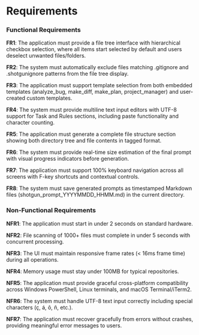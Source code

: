 # Requirements

### Functional Requirements

**FR1**: The application must provide a file tree interface with hierarchical checkbox selection, where all items start selected by default and users deselect unwanted files/folders.

**FR2**: The system must automatically exclude files matching .gitignore and .shotgunignore patterns from the file tree display.

**FR3**: The application must support template selection from both embedded templates (analyze_bug, make_diff, make_plan, project_manager) and user-created custom templates.

**FR4**: The system must provide multiline text input editors with UTF-8 support for Task and Rules sections, including paste functionality and character counting.

**FR5**: The application must generate a complete file structure section showing both directory tree and file contents in tagged format.

**FR6**: The system must provide real-time size estimation of the final prompt with visual progress indicators before generation.

**FR7**: The application must support 100% keyboard navigation across all screens with F-key shortcuts and contextual controls.

**FR8**: The system must save generated prompts as timestamped Markdown files (shotgun_prompt_YYYYMMDD_HHMM.md) in the current directory.

### Non-Functional Requirements

**NFR1**: The application must start in under 2 seconds on standard hardware.

**NFR2**: File scanning of 1000+ files must complete in under 5 seconds with concurrent processing.

**NFR3**: The UI must maintain responsive frame rates (< 16ms frame time) during all operations.

**NFR4**: Memory usage must stay under 100MB for typical repositories.

**NFR5**: The application must provide graceful cross-platform compatibility across Windows PowerShell, Linux terminals, and macOS Terminal/iTerm2.

**NFR6**: The system must handle UTF-8 text input correctly including special characters (ç, á, ô, ñ, etc.).

**NFR7**: The application must recover gracefully from errors without crashes, providing meaningful error messages to users.
